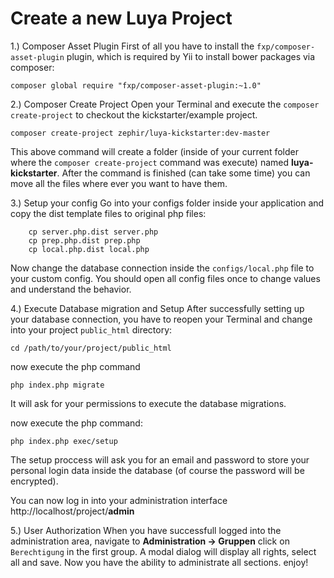 Create a new Luya Project
================

1.) Composer Asset Plugin
First of all you have to install the `fxp/composer-asset-plugin` plugin, which is required by Yii to install bower packages via composer:
```
composer global require "fxp/composer-asset-plugin:~1.0"
```

2.) Composer Create Project
Open your Terminal and execute the `composer create-project` to checkout the kickstarter/example project. 
```
composer create-project zephir/luya-kickstarter:dev-master 
```
This above command will create a folder (inside of your current folder where the `composer create-project` command was execute) named __luya-kickstarter__. After the command is finished (can take some time) you can move all the files where ever you want to have them.

3.) Setup your config
Go into your configs folder inside your application and copy the dist template files to original php files:
```
	cp server.php.dist server.php
	cp prep.php.dist prep.php
	cp local.php.dist local.php
```

Now change the database connection inside the `configs/local.php` file to your custom config. You should open all config files once to change values and understand the behavior.

4.) Execute Database migration and Setup
After successfully setting up your database connection, you have to reopen your Terminal and change into your project `public_html` directory:
```
cd /path/to/your/project/public_html
```
now execute the php command
```
php index.php migrate
```
It will ask for your permissions to execute the database migrations.

now execute the php command:
```
php index.php exec/setup
```
The setup proccess will ask you for an email and password to store your personal login data inside the database (of course the password will be encrypted).

You can now log in into your administration interface http://localhost/project/__admin__

5.) User Authorization
When you have successfull logged into the administration area, navigate to __Administration -> Gruppen__ click on `Berechtigung` in the first group. A modal dialog will display all rights, select all and save. Now you have the ability to administrate all sections. enjoy! 
